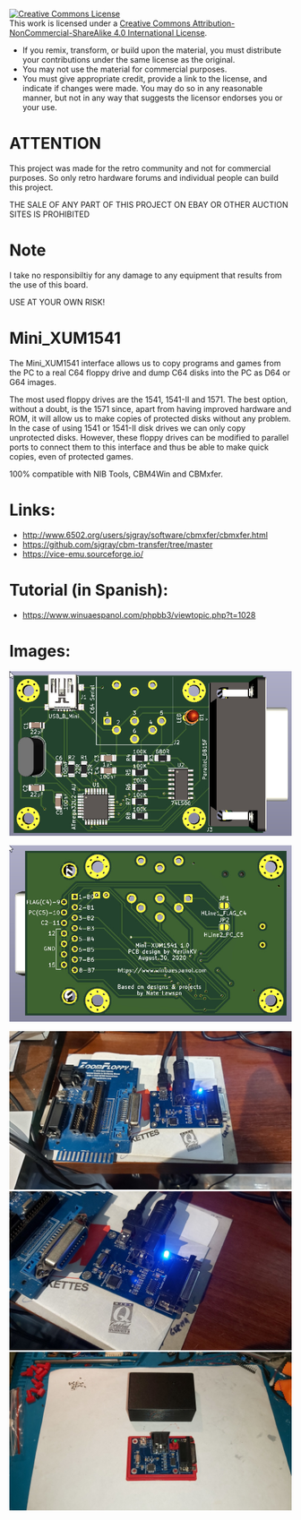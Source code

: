 <a rel="license" href="http://creativecommons.org/licenses/by-nc-sa/4.0/"><img alt="Creative Commons License" style="border-width:0" src="https://i.creativecommons.org/l/by-nc-sa/4.0/88x31.png" /></a><br />This work is licensed under a <a rel="license" href="http://creativecommons.org/licenses/by-nc-sa/4.0/">Creative Commons Attribution-NonCommercial-ShareAlike 4.0 International License</a>.

* If you remix, transform, or build upon the material, you must distribute your contributions under the same license as the original.
* You may not use the material for commercial purposes.
* You must give appropriate credit, provide a link to the license, and indicate if changes were made. You may do so in any reasonable manner, but not in any way that suggests the licensor endorses you or your use.

# ATTENTION

This project was made for the retro community and not for commercial purposes. So only retro hardware forums and individual people can build this project.

THE SALE OF ANY PART OF THIS PROJECT ON EBAY OR OTHER AUCTION SITES IS PROHIBITED

# Note

I take no responsibiltiy for any damage to any equipment that results from the use of this board.

USE AT YOUR OWN RISK!


# Mini_XUM1541

The Mini_XUM1541 interface allows us to copy programs and games from the PC to a real C64 floppy drive and dump C64 disks into the PC as D64 or G64 images.

The most used floppy drives are the 1541, 1541-II and 1571. The best option, without a doubt, is the 1571 since, apart from having improved hardware and ROM, it will allow us to make copies of protected disks without any problem. In the case of using 1541 or 1541-II disk drives we can only copy unprotected disks. However, these floppy drives can be modified to parallel ports to connect them to this interface and thus be able to make quick copies, even of protected games.

100% compatible with NIB Tools, CBM4Win and CBMxfer.

# Links:

- http://www.6502.org/users/sjgray/software/cbmxfer/cbmxfer.html
- https://github.com/sjgray/cbm-transfer/tree/master
- https://vice-emu.sourceforge.io/

# Tutorial (in Spanish):

- https://www.winuaespanol.com/phpbb3/viewtopic.php?t=1028

# Images:


![PCB_Front](https://github.com/merlinkv/Mini_XUM1541/blob/main/Mini_XUM1541_Front.jpg)

![PCB_Back](https://github.com/merlinkv/Mini_XUM1541/blob/main/Mini_XUM1541_Back.jpg)

![Image 1](https://github.com/merlinkv/Mini_XUM1541/blob/main/20201022_195347.jpg)
![Image 2](https://github.com/merlinkv/Mini_XUM1541/blob/main/20201022_195354.jpg)
![Image 3](https://github.com/merlinkv/Mini_XUM1541/blob/main/20201028_185429.jpg)
